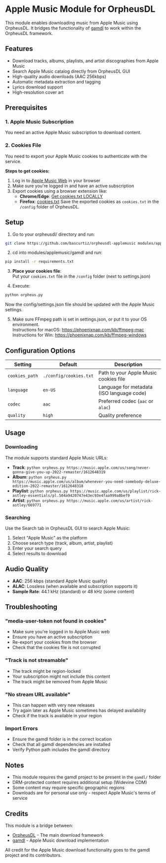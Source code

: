 # Apple Music Module for OrpheusDL

This module enables downloading music from Apple Music using OrpheusDL. It bridges the functionality of [gamdl](https://github.com/glomatico/gamdl) to work within the OrpheusDL framework.

## Features

- Download tracks, albums, playlists, and artist discographies from Apple Music
- Search Apple Music catalog directly from OrpheusDL GUI
- High-quality audio downloads (AAC 256kbps)
- Automatic metadata extraction and tagging
- Lyrics download support
- High-resolution cover art

## Prerequisites

### 1. Apple Music Subscription
You need an active Apple Music subscription to download content.

### 2. Cookies File
You need to export your Apple Music cookies to authenticate with the service.

**Steps to get cookies:**
1. Log in to [Apple Music Web](https://music.apple.com) in your browser
2. Make sure you're logged in and have an active subscription
3. Export cookies using a browser extension like:
   - **Chrome/Edge**: [Get cookies.txt LOCALLY](https://chrome.google.com/webstore/detail/get-cookiestxt-locally/cclelndahbckbenkjhflpdbgdldlbecc)
   - **Firefox**: [cookies.txt](https://addons.mozilla.org/en-US/firefox/addon/cookies-txt/)
Save the exported cookies as `cookies.txt` in the `/config` folder of OrpheusDL.

## Setup

1. Go to your orpheusdl/ directory and run:
```bash
git clone https://github.com/bascurtiz/orpheusdl-applemusic modules/applemusic
```

2. cd into modules/applemusic/gamdl and run:
```bash
pip install -r requirements.txt
```

3. **Place your cookies file**:<br>
Put your `cookies.txt` file in the `/config` folder (next to settings.json)

4. Execute:
```bash
python orpheus.py
```
Now the config/settings.json file should be updated with the Apple Music settings.

5. Make sure FFmpeg path is set in settings.json, or put it to your OS environment.<br>
   Instructions for macOS: https://phoenixnap.com/kb/ffmpeg-mac<br>
   Instructions for Win: https://phoenixnap.com/kb/ffmpeg-windows<br>


## Configuration Options

| Setting | Default | Description |
|---------|---------|-------------|
| `cookies_path` | `./config/cookies.txt` | Path to your Apple Music cookies file |
| `language` | `en-US` | Language for metadata (ISO language code) |
| `codec` | `aac` | Preferred codec (`aac` or `alac`) |
| `quality` | `high` | Quality preference |

## Usage

### Downloading
The module supports standard Apple Music URLs:

- **Track**: `python orpheus.py https://music.apple.com/us/song/never-gonna-give-you-up-2022-remaster/1612648319`
- **Album**: `python orpheus.py https://music.apple.com/us/album/whenever-you-need-somebody-deluxe-edition-2022-remaster/1612648318`
- **Playlist**: `python orpheus.py https://music.apple.com/us/playlist/rick-astley-essentials/pl.504a9420747e43ec93e4faa999a8bef9`
- **Artist**: `python orpheus.py https://music.apple.com/us/artist/rick-astley/669771`

### Searching
Use the Search tab in OrpheusDL GUI to search Apple Music:
1. Select "Apple Music" as the platform
2. Choose search type (track, album, artist, playlist)
3. Enter your search query
4. Select results to download

## Audio Quality

- **AAC**: 256 kbps (standard Apple Music quality)
- **ALAC**: Lossless (when available and subscription supports it)
- **Sample Rate**: 44.1 kHz (standard) or 48 kHz (some content)

## Troubleshooting

### "media-user-token not found in cookies"
- Make sure you're logged in to Apple Music web
- Ensure you have an active subscription
- Re-export your cookies from the browser
- Check that the cookies file is not corrupted

### "Track is not streamable"
- The track might be region-locked
- Your subscription might not include this content
- The track might be removed from Apple Music

### "No stream URL available"
- This can happen with very new releases
- Try again later as Apple Music sometimes has delayed availability
- Check if the track is available in your region

### Import Errors
- Ensure the gamdl folder is in the correct location
- Check that all gamdl dependencies are installed
- Verify Python path includes the gamdl directory

## Notes

- This module requires the gamdl project to be present in the `gamdl/` folder
- DRM-protected content requires additional setup (Widevine CDM)
- Some content may require specific geographic regions
- Downloads are for personal use only - respect Apple Music's terms of service

## Credits

This module is a bridge between:
- [OrpheusDL](https://github.com/bascurtiz/orpheusdl) - The main download framework
- [gamdl](https://github.com/glomatico/gamdl) - Apple Music download implementation

All credit for the Apple Music download functionality goes to the gamdl project and its contributors. 